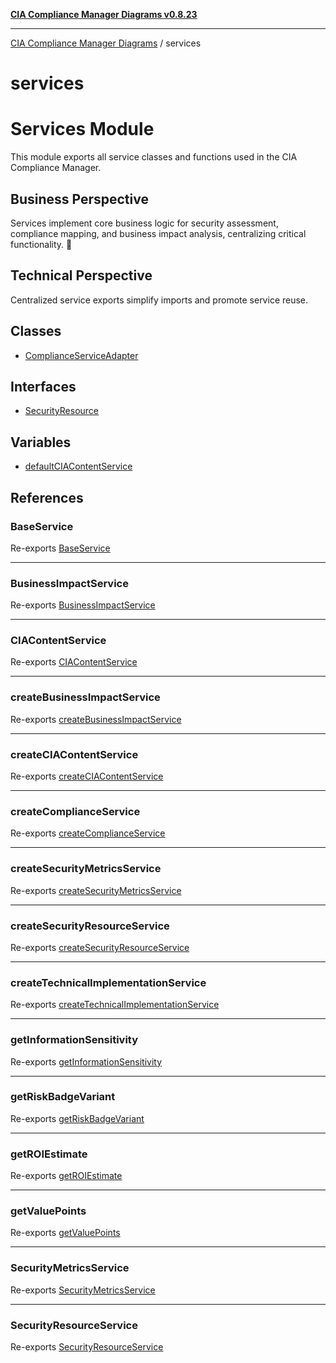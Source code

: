 [**CIA Compliance Manager Diagrams v0.8.23**](../README.md)

***

[CIA Compliance Manager Diagrams](../modules.md) / services

# services

# Services Module

This module exports all service classes and functions used in the CIA Compliance Manager.

## Business Perspective
Services implement core business logic for security assessment, compliance mapping,
and business impact analysis, centralizing critical functionality. 💼

## Technical Perspective
Centralized service exports simplify imports and promote service reuse.

## Classes

- [ComplianceServiceAdapter](classes/ComplianceServiceAdapter.md)

## Interfaces

- [SecurityResource](interfaces/SecurityResource.md)

## Variables

- [defaultCIAContentService](variables/defaultCIAContentService.md)

## References

### BaseService

Re-exports [BaseService](BaseService/classes/BaseService.md)

***

### BusinessImpactService

Re-exports [BusinessImpactService](businessImpactService/classes/BusinessImpactService.md)

***

### CIAContentService

Re-exports [CIAContentService](ciaContentService/classes/CIAContentService.md)

***

### createBusinessImpactService

Re-exports [createBusinessImpactService](businessImpactService/functions/createBusinessImpactService.md)

***

### createCIAContentService

Re-exports [createCIAContentService](ciaContentService/functions/createCIAContentService.md)

***

### createComplianceService

Re-exports [createComplianceService](complianceService/functions/createComplianceService.md)

***

### createSecurityMetricsService

Re-exports [createSecurityMetricsService](securityMetricsService/functions/createSecurityMetricsService.md)

***

### createSecurityResourceService

Re-exports [createSecurityResourceService](securityResourceService/functions/createSecurityResourceService.md)

***

### createTechnicalImplementationService

Re-exports [createTechnicalImplementationService](technicalImplementationService/functions/createTechnicalImplementationService.md)

***

### getInformationSensitivity

Re-exports [getInformationSensitivity](ciaContentService/functions/getInformationSensitivity.md)

***

### getRiskBadgeVariant

Re-exports [getRiskBadgeVariant](ciaContentService/functions/getRiskBadgeVariant.md)

***

### getROIEstimate

Re-exports [getROIEstimate](ciaContentService/functions/getROIEstimate.md)

***

### getValuePoints

Re-exports [getValuePoints](ciaContentService/functions/getValuePoints.md)

***

### SecurityMetricsService

Re-exports [SecurityMetricsService](securityMetricsService/classes/SecurityMetricsService.md)

***

### SecurityResourceService

Re-exports [SecurityResourceService](securityResourceService/classes/SecurityResourceService.md)
